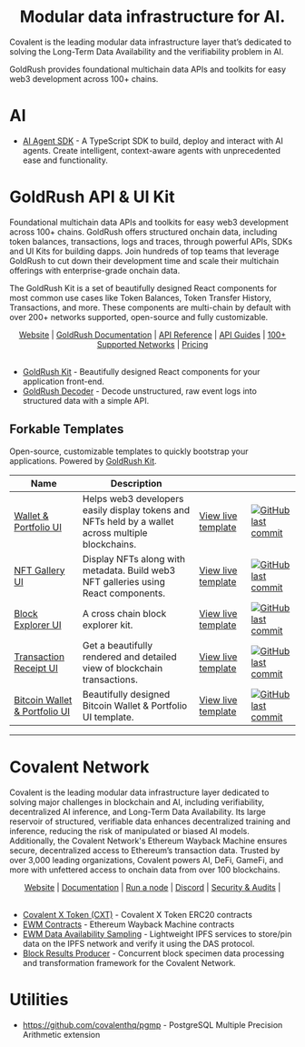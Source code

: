 <h1 align="center">Modular data infrastructure for AI.</h1>

Covalent is the leading modular data infrastructure layer that’s dedicated to solving the Long-Term Data Availability and the verifiability problem in AI.

GoldRush provides foundational multichain data APIs and toolkits for easy web3 development across 100+ chains. 

# AI 

* [AI Agent SDK](https://github.com/covalenthq/ai-agent-sdk) - A TypeScript SDK to build, deploy and interact with AI agents. Create intelligent, context-aware agents with unprecedented ease and functionality.



# GoldRush API & UI Kit

Foundational multichain data APIs and toolkits for easy web3 development across 100+ chains. GoldRush offers structured onchain data, including token balances, transactions, logs and traces, through powerful APIs, SDKs and UI Kits for building dapps. Join hundreds of top teams that leverage GoldRush to cut down their development time and scale their multichain offerings with enterprise-grade onchain data.

The GoldRush Kit is a set of beautifully designed React components for most common use cases like Token Balances, Token Transfer History, Transactions, and more. These components are multi-chain by default with over 200+ networks supported, open-source and fully customizable.

<div align="center">
    <a href="https://goldrush.dev/">Website</a> |
    <a href="https://goldrush.dev/docs/unified-api/">GoldRush Documentation</a> |
    <a href="https://goldrush.dev/docs/api/">API Reference</a> |
    <a href="https://goldrush.dev/docs/unified-api/guides/">API Guides</a> |
    <a href="https://goldrush.dev/docs/networks/">100+ Supported Networks</a> | 
    <a href="https://goldrush.dev/pricing/">Pricing</a> 
</div>

<br />

* [GoldRush Kit](https://github.com/covalenthq/goldrush-kit) - Beautifully designed React components for your application front-end.
* [GoldRush Decoder](https://github.com/covalenthq/goldrush-decoder) - Decode unstructured, raw event logs into structured data with a simple API.

## Forkable Templates

Open-source, customizable templates to quickly bootstrap your applications. Powered by [GoldRush Kit](https://github.com/covalenthq/goldrush-kit).

|Name|Description|||
|---|----|---|---|
|[Wallet & Portfolio UI](https://github.com/covalenthq/goldrush-wallet-portfolio-ui)|Helps web3 developers easily display tokens and NFTs held by a wallet across multiple blockchains.|[View live template](https://goldrush-wallet-portfolio-ui.vercel.app/)|[![GitHub last commit](https://img.shields.io/github/last-commit/covalenthq/goldrush-wallet-portfolio-ui)](https://github.com/covalenthq/goldrush-wallet-portfolio-ui/commits/main)
|[NFT Gallery UI](https://github.com/covalenthq/goldrush-nft-gallery-ui)|Display NFTs along with metadata. Build web3 NFT galleries using React components.|[View live template](https://goldrush-nft-gallery-ui.vercel.app/)|[![GitHub last commit](https://img.shields.io/github/last-commit/covalenthq/goldrush-nft-gallery-ui)](https://github.com/covalenthq/goldrush-nft-gallery-ui/commits/main)
|[Block Explorer UI](https://github.com/covalenthq/goldrush-block-explorer-ui)|A cross chain block explorer kit.|[View live template](https://goldrush-block-explorer-ui.vercel.app/)|[![GitHub last commit](https://img.shields.io/github/last-commit/covalenthq/goldrush-block-explorer-ui)](https://github.com/covalenthq/goldrush-block-explorer-ui/commits/main)
|[Transaction Receipt UI](https://github.com/covalenthq/goldrush-tx-receipt-ui)|Get a beautifully rendered and detailed view of blockchain transactions.|[View live template](https://goldrush-tx-receipt-ui.vercel.app/)|[![GitHub last commit](https://img.shields.io/github/last-commit/covalenthq/goldrush-tx-receipt-ui)](https://github.com/covalenthq/goldrush-tx-receipt-ui/commits/main)
|[Bitcoin Wallet & Portfolio UI](https://github.com/covalenthq/goldrush-bitcoin-wallet-ui)|Beautifully designed Bitcoin Wallet & Portfolio UI template.|[View live template](https://goldrush-bitcoin-wallet-ui.vercel.app/)|[![GitHub last commit](https://img.shields.io/github/last-commit/covalenthq/goldrush-bitcoin-wallet-ui)](https://github.com/covalenthq/goldrush-bitcoin-wallet-ui/commits/main)


---

# Covalent Network

Covalent is the leading modular data infrastructure layer dedicated to solving major challenges in blockchain and AI, including verifiability, decentralized AI inference, and Long-Term Data Availability. Its large reservoir of structured, verifiable data enhances decentralized training and inference, reducing the risk of manipulated or biased AI models. Additionally, the Covalent Network's Ethereum Wayback Machine ensures secure, decentralized access to Ethereum’s transaction data. Trusted by over 3,000 leading organizations, Covalent powers AI, DeFi, GameFi, and more with unfettered access to onchain data from over 100 blockchains.

<div align="center">
    <a href="https://www.covalenthq.com/">Website</a> |
    <a href="https://www.covalenthq.com/docs/">Documentation</a> |
    <a href="https://www.covalenthq.com/docs/nodes/overview/">Run a node</a> |
    <a href="https://discord.gg/8ZWgu2pWY4/">Discord</a> |
    <a href="https://www.covalenthq.com/docs/resources/audits/">Security & Audits</a> |
</div>

<br />

* [Covalent X Token (CXT)](https://github.com/covalenthq/covalent-x-token) - Covalent X Token ERC20 contracts
* [EWM Contracts](https://github.com/covalenthq/ewm-contracts) - Ethereum Wayback Machine contracts
* [EWM Data Availability Sampling](https://github.com/covalenthq/ewm-das) - Lightweight IPFS services to store/pin data on the IPFS network and verify it using the DAS protocol.
* [Block Results Producer](https://github.com/covalenthq/refiner) - Concurrent block specimen data processing and transformation framework for the Covalent Network.

# Utilities

* https://github.com/covalenthq/pgmp - PostgreSQL Multiple Precision Arithmetic extension
